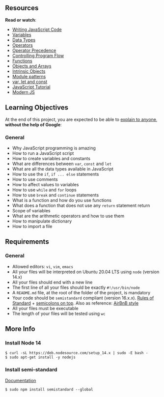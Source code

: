 <h2>Resources</h2>

<p><strong>Read or watch</strong>:</p>

<ul>
<li><a href="/rltoken/OdMLtl6Y9mpQkaoEqJCRSg" title="Writing JavaScript Code" target="_blank">Writing JavaScript Code</a> </li>
<li><a href="/rltoken/iE6zaLw7pybp648IfRmk5Q" title="Variables" target="_blank">Variables</a> </li>
<li><a href="/rltoken/4td1BbZAYn4Dldi6k0CY7A" title="Data Types" target="_blank">Data Types</a> </li>
<li><a href="/rltoken/OdMLtl6Y9mpQkaoEqJCRSg" title="Operators" target="_blank">Operators</a> </li>
<li><a href="/rltoken/ALCoiVRvxmsjdqCUdWC_lg" title="Operator Precedence" target="_blank">Operator Precedence</a> </li>
<li><a href="/rltoken/Nlfhdy6Thyu_WgtBSqoAUw" title="Controlling Program Flow" target="_blank">Controlling Program Flow</a> </li>
<li><a href="/rltoken/Ta66PZ6_16K3q99oELvjkQ" title="Functions" target="_blank">Functions</a> </li>
<li><a href="/rltoken/osu583B5jskDVwmcm50-NQ" title="Objects and Arrays" target="_blank">Objects and Arrays</a> </li>
<li><a href="/rltoken/osu583B5jskDVwmcm50-NQ" title="Intrinsic Objects" target="_blank">Intrinsic Objects</a> </li>
<li><a href="/rltoken/mduSK-WOoRe6WohU1p2zZQ" title="Module patterns" target="_blank">Module patterns</a> </li>
<li><a href="/rltoken/kNWuHjyUvjr74wU2hBqd_A" title="var, let and const" target="_blank">var, let and const</a> </li>
<li><a href="/rltoken/qkp1hdLiI8DJje88bxcL6w" title="JavaScript Tutorial" target="_blank">JavaScript Tutorial</a> </li>
<li><a href="/rltoken/ieSajamJQ-Nv3XzcS_d5lA" title="Modern JS" target="_blank">Modern JS</a> </li>
</ul>

<h2>Learning Objectives</h2>

<p>At the end of this project, you are expected to be able to <a href="/rltoken/kr1GDINhryJdjBSzQxCv0w" title="explain to anyone" target="_blank">explain to anyone</a>, <strong>without the help of Google</strong>:</p>

<h3>General</h3>

<ul>
<li>Why JavaScript programming is amazing</li>
<li>How to run a JavaScript script</li>
<li>How to create variables and constants</li>
<li>What are differences between <code>var</code>, <code>const</code> and <code>let</code></li>
<li>What are all the data types available in JavaScript</li>
<li>How to use the <code>if</code>, <code>if ... else</code> statements</li>
<li>How to use comments</li>
<li>How to affect values to variables</li>
<li>How to use <code>while</code> and <code>for</code> loops</li>
<li>How to use <code>break</code> and <code>continue</code> statements</li>
<li>What is a function and how do you use functions</li>
<li>What does a function that does not use any <code>return</code> statement return</li>
<li>Scope of variables</li>
<li>What are the arithmetic operators and how to use them</li>
<li>How to manipulate dictionary</li>
<li>How to import a file</li>
</ul>

<h2>Requirements</h2>

<h3>General</h3>

<ul>
<li>Allowed editors: <code>vi</code>, <code>vim</code>, <code>emacs</code></li>
<li>All your files will be interpreted on Ubuntu 20.04 LTS using <code>node</code> (version 14.x)</li>
<li>All your files should end with a new line</li>
<li>The first line of all your files should be exactly <code>#!/usr/bin/node</code></li>
<li>A <code>README.md</code> file, at the root of the folder of the project, is mandatory</li>
<li>Your code should be <code>semistandard</code> compliant (version 16.x.x). <a href="/rltoken/EK3q1S4Ouo08kTMI42cSig" title="Rules of Standard" target="_blank">Rules of Standard</a> + <a href="/rltoken/FuXjfOYe18hUXCDoyMxBSg" title="semicolons on top" target="_blank">semicolons on top</a>. Also as reference: <a href="/rltoken/iIDdBVB4HNhPpb_5e5L-Qg" title="AirBnB style" target="_blank">AirBnB style</a></li>
<li>All your files must be executable</li>
<li>The length of your files will be tested using <code>wc</code></li>
</ul>

<h2>More Info</h2>

<h3>Install Node 14</h3>

<pre><code>$ curl -sL https://deb.nodesource.com/setup_14.x | sudo -E bash -
$ sudo apt-get install -y nodejs
</code></pre>

<h3>Install semi-standard</h3>

<p><a href="/rltoken/FuXjfOYe18hUXCDoyMxBSg" title="Documentation" target="_blank">Documentation</a></p>

<pre><code>$ sudo npm install semistandard --global
</code></pre>

</div>
